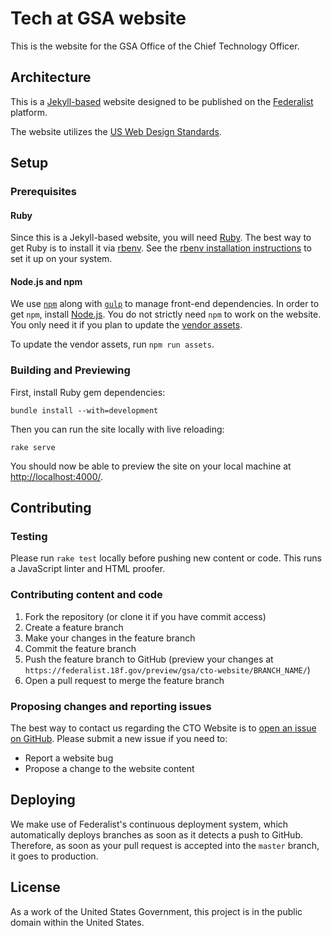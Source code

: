 # Tech at GSA website

This is the website for the GSA Office of the Chief Technology Officer.

## Architecture

This is a [Jekyll-based](http://jekyllrb.com/) website designed to be published on the
[Federalist](https://federalist.18f.gov/) platform.

The website utilizes the [US Web Design Standards](https://standards.usa.gov/).

## Setup

### Prerequisites

#### Ruby

Since this is a Jekyll-based website, you will need [Ruby](https://www.ruby-lang.org/en/). The best way to get
Ruby is to install it via [rbenv](https://github.com/rbenv/rbenv). See the
[rbenv installation instructions](https://github.com/rbenv/rbenv#installation)
to set it up on your system.

#### Node.js and npm

We use [`npm`](https://www.npmjs.com/) along with [`gulp`](http://gulpjs.com/) to manage front-end dependencies. In order to get `npm`, install [Node.js](https://nodejs.org/). You do not strictly need `npm` to work on the website. You only need it if you plan to update the [vendor assets](/assets/vendor/).

To update the vendor assets, run `npm run assets`.

### Building and Previewing

First, install Ruby gem dependencies:

```
bundle install --with=development
```

Then you can run the site locally with live reloading:

```
rake serve
```

You should now be able to preview the site on your local machine at [http://localhost:4000/](http://localhost:4000/).

## Contributing

### Testing

Please run `rake test` locally before pushing new content or code. This runs a JavaScript linter and HTML proofer.

### Contributing content and code

1. Fork the repository (or clone it if you have commit access)
2. Create a feature branch
3. Make your changes in the feature branch
4. Commit the feature branch
5. Push the feature branch to GitHub (preview your changes at `https://federalist.18f.gov/preview/gsa/cto-website/BRANCH_NAME/`)
6. Open a pull request to merge the feature branch

### Proposing changes and reporting issues

The best way to contact us regarding the CTO Website is to [open an issue on GitHub](https://github.com/GSA/cto-website/issues/new). Please submit a new issue if you need to:

* Report a website bug
* Propose a change to the website content

## Deploying

We make use of Federalist's continuous deployment system, which automatically deploys branches as soon as it detects a push to GitHub. Therefore, as soon as your pull request is accepted into the `master` branch, it goes to production.

## License

As a work of the United States Government, this project is in the public domain
within the United States.

